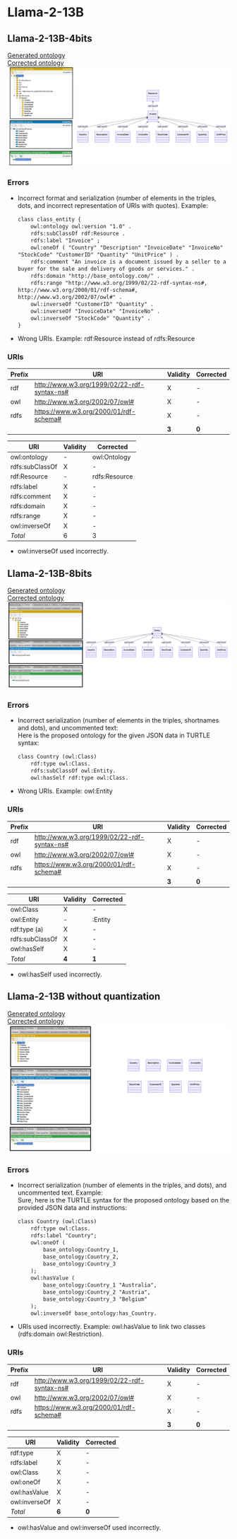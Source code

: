 # Llama-2-13B

## Llama-2-13B-4bits

[Generated ontology](./4bits_ontology.txt)
<br>
[Corrected ontology](./4bits_ontology_corrected.txt)
<br>
![](./4bits_ontology_corrected.png)


### Errors

-   Incorrect format and serialization (number of elements in the triples, dots, and incorrect representation of URIs with quotes). Example: <br>
    ```
    class class_entity {
        owl:ontology owl:version "1.0" .
        rdfs:subClassOf rdf:Resource .
        rdfs:label "Invoice" ;
        owl:oneOf ( "Country" "Description" "InvoiceDate" "InvoiceNo" "StockCode" "CustomerID" "Quantity" "UnitPrice" ) .
        rdfs:comment "An invoice is a document issued by a seller to a buyer for the sale and delivery of goods or services." .
        rdfs:domain "http://base_ontology.com/" .
        rdfs:range "http://www.w3.org/1999/02/22-rdf-syntax-ns#, http://www.w3.org/2000/01/rdf-schema#, http://www.w3.org/2002/07/owl#" .
        owl:inverseOf "CustomerID" "Quantity" .
        owl:inverseOf "InvoiceDate" "InvoiceNo" .
        owl:inverseOf "StockCode" "Quantity" .
    }
    ```

-   Wrong URIs. Example: rdf:Resource instead of rdfs:Resource


### URIs

| Prefix | URI                                         | Validity | Corrected |
|--------|---------------------------------------------|----------|-----------|
| rdf    | http://www.w3.org/1999/02/22-rdf-syntax-ns# | X        | -         |
| owl    | http://www.w3.org/2002/07/owl#              | X        | -         |
| rdfs   | https://www.w3.org/2000/01/rdf-schema#      | X        | -         |
|        |                                             | **3**    | **0**     |

| URI               | Validity | Corrected        |
|-------------------|----------|------------------|
| owl:ontology      | -        | owl:Ontology     |
| rdfs:subClassOf   | X        | -                |
| rdf:Resource      | -        | rdfs:Resource    |
| rdfs:label        | X        | -                |
| rdfs:comment      | X        | -                |
| rdfs:domain       | X        | -                |
| rdfs:range        | X        | -                |
| owl:inverseOf     | X        | -                |
| *Total*           | 6        | 3                |

-   owl:inverseOf used incorrectly.


## Llama-2-13B-8bits

[Generated ontology](./8bits_ontology.txt) 
<br>
[Corrected ontology](./8bits_ontology_corrected.txt)
<br>
![](./8bits_ontology_corrected.png)


### Errors

-   Incorrect serialization (number of elements in the triples, shortnames and dots), and uncommented text:
    <br>
    Here is the proposed ontology for the given JSON data in TURTLE syntax:
    ```
    class Country (owl:Class)
        rdf:type owl:Class.
        rdfs:subClassOf owl:Entity.
        owl:hasSelf rdf:type owl:Class.
    ```

-   Wrong URIs. Example: owl:Entity


### URIs

| Prefix | URI                                         | Validity | Corrected |
|--------|---------------------------------------------|----------|-----------|
| rdf    | http://www.w3.org/1999/02/22-rdf-syntax-ns# | X        | -         |
| owl    | http://www.w3.org/2002/07/owl#              | X        | -         |
| rdfs   | https://www.w3.org/2000/01/rdf-schema#      | X        | -         |
|        |                                             | **3**    | **0**     |

| URI                | Validity | Corrected |
|--------------------|----------|-----------|
| owl:Class          | X        | -         |
| owl:Entity         | -        | :Entity   |
| rdf:type (a)       | X        | -         |
| rdfs:subClassOf    | X        | -         |
| owl:hasSelf        | X        | -         |     
| *Total*            | **4**    | **1**     |

-   owl:hasSelf used incorrectly.



## Llama-2-13B without quantization

[Generated ontology](./all_ontology.txt)
<br>
[Corrected ontology](./all_ontology_corrected.txt)
<br>
![](./all_ontology_corrected.png)


### Errors

-   Incorrect serialization (number of elements in the triples, and dots), and uncommented text. Example:
    <br>
    Sure, here is the TURTLE syntax for the proposed ontology based on the provided JSON data and instructions:
    ```
    class Country (owl:Class)
        rdf:type owl:Class.
        rdfs:label "Country";
        owl:oneOf (
            base_ontology:Country_1,
            base_ontology:Country_2,
            base_ontology:Country_3
        );
        owl:hasValue (
            base_ontology:Country_1 "Australia",
            base_ontology:Country_2 "Austria",
            base_ontology:Country_3 "Belgium"
        );
        owl:inverseOf base_ontology:has_Country.
    ```
   
-   URIs used incorrectly. Example: owl:hasValue to link two classes (rdfs:domain owl:Restriction).


### URIs

| Prefix | URI                                         | Validity | Corrected |
|--------|---------------------------------------------|----------|-----------|
| rdf    | http://www.w3.org/1999/02/22-rdf-syntax-ns# | X        | -         |
| owl    | http://www.w3.org/2002/07/owl#              | X        | -         |
| rdfs   | https://www.w3.org/2000/01/rdf-schema#      | X        | -         |
|        |                                             | **3**    | **0**     |

| URI           | Validity | Corrected |
|---------------|---------|------------|
| rdf:type      | X       | -          |
| rdfs:label    | X       | -          |
| owl:Class     | X       | -          |
| owl:oneOf     | X       | -          |
| owl:hasValue  | X       | -          |
| owl:inverseOf | X       | -          |
| *Total*       | **6**   | **0**      |

- owl:hasValue and owl:inverseOf used incorrectly.